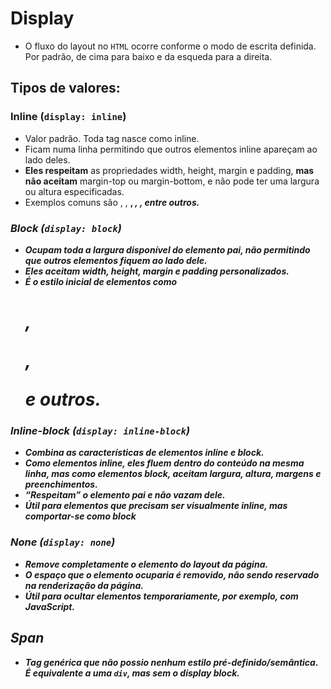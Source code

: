 # Display

- O fluxo do layout no `HTML` ocorre conforme o modo de escrita definida. Por padrão, de cima para baixo e da esqueda para a direita.

## Tipos de valores:

### Inline (`display: inline`)

- Valor padrão. Toda tag nasce como inline.
- Ficam numa linha permitindo que outros elementos inline apareçam ao lado deles.
- **Eles respeitam** as propriedades width, height, margin e padding, **mas não aceitam** margin-top ou margin-bottom, e não pode ter uma largura ou altura especificadas.
- Exemplos comuns são <span>, <a>, <strong>, <em>, <img>, entre outros.

### Block (`display: block`)

- Ocupam toda a largura disponível do elemento pai, não permitindo que outros elementos fiquem ao lado dele.
- **Eles aceitam** width, height, margin e padding personalizados.
- É o estilo inicial de elementos como <h1>, <p>, <div> e outros.

### Inline-block (`display: inline-block`)

- Combina as características de elementos inline e block.
- Como elementos inline, eles fluem dentro do conteúdo na mesma linha, mas como elementos block, aceitam largura, altura, margens e preenchimentos.
- “Respeitam” o elemento pai e não vazam dele.
- Útil para elementos que precisam ser visualmente inline, mas comportar-se como block

### None (`display: none`)

- Remove completamente o elemento do layout da página.
- O espaço que o elemento ocuparia é removido, não sendo reservado na renderização da página.
- Útil para ocultar elementos temporariamente, por exemplo, com JavaScript.

## Span

- Tag genérica que não possio nenhum estilo pré-definido/semântica. É equivalente a uma `div`, mas sem o display block.
